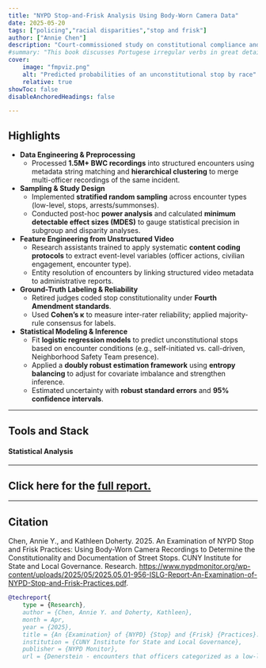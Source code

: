 ```yaml
---
title: "NYPD Stop-and-Frisk Analysis Using Body-Worn Camera Data" 
date: 2025-05-20
tags: ["policing","racial disparities","stop and frisk"]
author: ["Annie Chen"]
description: "Court-commissioned study on constitutional compliance and racial disparities in policing."
#summary: "This book discusses Portugese irregular verbs in great details."
cover:
    image: "fmpviz.png"
    alt: "Predicted probabilities of an unconstitutional stop by race"
    relative: true
showToc: false
disableAnchoredHeadings: false

---
```



## Highlights


- **Data Engineering & Preprocessing**
    - Processed **1.5M+ BWC recordings** into structured encounters using metadata string matching and **hierarchical clustering** to merge multi-officer recordings of the same incident.
- **Sampling & Study Design**
    - Implemented **stratified random sampling** across encounter types (low-level, stops, arrests/summonses).
    - Conducted post-hoc **power analysis** and calculated **minimum detectable effect sizes (MDES)** to gauge statistical precision in subgroup and disparity analyses.
- **Feature Engineering from Unstructured Video**
    - Research assistants trained to apply systematic **content coding protocols** to extract event-level variables (officer actions, civilian engagement, encounter type).
    - Entity resolution of encounters by linking structured video metadata to administrative reports.
- **Ground-Truth Labeling & Reliability**
    - Retired judges coded stop constitutionality under **Fourth Amendment standards**.
    - Used **Cohen’s κ** to measure inter-rater reliability; applied majority-rule consensus for labels.
- **Statistical Modeling & Inference**
    - Fit **logistic regression models** to predict unconstitutional stops based on encounter conditions (e.g., self-initiated vs. call-driven, Neighborhood Safety Team presence).
    - Applied a **doubly robust estimation framework** using **entropy balancing** to adjust for covariate imbalance and strengthen inference.
    - Estimated uncertainty with **robust standard errors** and **95% confidence intervals**.


---
## Tools and Stack


#### Statistical Analysis
<!-- ![Hierarchical Clustering](https://img.shields.io/badge/Hierarchical%20Clustering-228B22?labelColor=#2F81F7) ![Random Forest](https://img.shields.io/badge/Random%20Forest-228B22?labelColor=#3776AB) ![Doubly Robust ML](https://img.shields.io/badge/Random%20Forest-228B22) 

#### Software
![Python](https://img.shields.io/badge/Python-3776AB?logo=python&logoColor=white)
![R](https://img.shields.io/badge/R-276DC3?logo=r&logoColor=white) -->

---

## Click here for the [full report.](https://www.nypdmonitor.org/wp-content/uploads/2025/05/2025.05.01-956-ISLG-Report-An-Examination-of-NYPD-Stop-and-Frisk-Practices.pdf)

---


## Citation

Chen, Annie Y., and Kathleen Doherty. 2025. An Examination of NYPD Stop and Frisk Practices: Using Body-Worn Camera Recordings to Determine the Constitutionality and Documentation of Street Stops. CUNY Institute for State and Local Governance. Research. https://www.nypdmonitor.org/wp-content/uploads/2025/05/2025.05.01-956-ISLG-Report-An-Examination-of-NYPD-Stop-and-Frisk-Practices.pdf.

```BibTeX
@techreport{
	type = {Research},
	author = {Chen, Annie Y. and Doherty, Kathleen},
    month = Apr,
	year = {2025},
	title = {An {Examination} of {NYPD} {Stop} and {Frisk} {Practices}: {Using} {Body}-worn {Camera} {Recordings} to {Determine} the {Constitutionality} and {Documentation} of {Street} {Stops}},
	institution = {CUNY Institute for State and Local Governance},
    publisher = {NYPD Monitor},
    url = {Denerstein - encounters that officers categorized as a low-leve.pdf:files/8403/Denerstein - encounters that officers categorized as a low-leve.pdf:application/pdf}}
```
